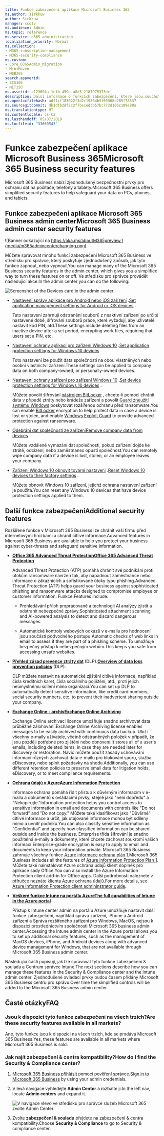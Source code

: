 ```yaml
---
title: Funkce zabezpečení aplikace Microsoft Business 365
ms.author: sirkkuw
author: Sirkkuw
manager: scotv
ms.audience: Admin
ms.topic: reference
ms.service: o365-administration
localization_priority: Normal
ms.collection:
- M365-subscription-management
- M365-security-compliance
ms.custom:
- Core_O365Admin_Migration
- MiniMaven
- MSB365
search.appverid:
- BCS160
- MET150
ms.assetid: c123694a-1efb-459e-a8d5-2187975373dc
description: Další informace o funkcích zabezpečení, které jsou součástí Microsoft 365 Business.
ms.openlocfilehash: adf1cf183022f3d2c19364b9f60868e285f78637
ms.sourcegitcommit: db1dfb2df2c2f7beced3b57bc772d106c189e88a
ms.translationtype: MT
ms.contentlocale: cs-CZ
ms.lasthandoff: 05/07/2019
ms.locfileid: "33660543"
---
```

# <a name="microsoft-365-business-security-features"></a><span data-ttu-id="5cc0a-103">Funkce zabezpečení aplikace Microsoft Business 365</span><span class="sxs-lookup"><span data-stu-id="5cc0a-103">Microsoft 365 Business security features</span></span>

<span data-ttu-id="5cc0a-104">Microsoft 365 Business nabízí zjednodušený bezpečnostní prvky pro ochranu dat na počítače, telefony a tablety.</span><span class="sxs-lookup"><span data-stu-id="5cc0a-104">Microsoft 365 Business offers simplified security features to help safeguard your data on PCs, phones, and tablets.</span></span>
    
## <a name="microsoft-365-business-admin-center-security-features"></a><span data-ttu-id="5cc0a-105">Funkce zabezpečení aplikace Microsoft 365 Business admin center</span><span class="sxs-lookup"><span data-stu-id="5cc0a-105">Microsoft 365 Business admin center security features</span></span>

![Banner odkazující na https://aka.ms/aboutM365preview.](media/m365admincenterchanging.png)

<span data-ttu-id="5cc0a-107">Můžete spravovat mnoho funkcí zabezpečení Microsoft 365 Business ve středisku pro správce, který poskytuje zjednodušený způsob, jak tyto funkce zapnout, nebo vypnout.</span><span class="sxs-lookup"><span data-stu-id="5cc0a-107">You can manage many of the Microsoft 365 Business security features in the admin center, which gives you a simplified way to turn these features on or off.</span></span> <span data-ttu-id="5cc0a-108">Ve středisku pro správce provádět následující akce:</span><span class="sxs-lookup"><span data-stu-id="5cc0a-108">In the admin center you can do the following:</span></span>
  
![Screenshot of the Devices card in the admin center](media/9982e784-dbf9-4a76-a159-bb3e2e5aa23f.png)
  
- <span data-ttu-id="5cc0a-110">[Nastavení správy aplikace pro Android nebo iOS zařízení](app-protection-settings-for-android-and-ios.md) .</span><span class="sxs-lookup"><span data-stu-id="5cc0a-110">[Set application management settings for Android or iOS devices](app-protection-settings-for-android-and-ios.md) .</span></span> 
    
    <span data-ttu-id="5cc0a-111">Tato nastavení zahrnují odstranění souborů z neaktivní zařízení po určité nastavené době, šifrování souborů práce, které vyžadují, aby uživatelé nastavit kód PIN, atd.</span><span class="sxs-lookup"><span data-stu-id="5cc0a-111">These settings include deleting files from an inactive device after a set period, encrypting work files, requiring that users set a PIN, etc.</span></span>
    
- <span data-ttu-id="5cc0a-112">[Nastavení ochrany aplikací pro zařízení Windows 10](protection-settings-for-windows-10-devices.md) .</span><span class="sxs-lookup"><span data-stu-id="5cc0a-112">[Set application protection settings for Windows 10 devices](protection-settings-for-windows-10-devices.md) .</span></span> 
    
    <span data-ttu-id="5cc0a-113">Toto nastavení lze použít data společnosti na obou vlastněných nebo osobní vlastnictví zařízení.</span><span class="sxs-lookup"><span data-stu-id="5cc0a-113">These settings can be applied to company data on both company-owned, or personally-owned devices.</span></span>
    
- <span data-ttu-id="5cc0a-114">[Nastavení ochrany zařízení pro zařízení Windows 10](protection-settings-for-windows-10-pcs.md) .</span><span class="sxs-lookup"><span data-stu-id="5cc0a-114">[Set device protection settings for Windows 10 devices](protection-settings-for-windows-10-pcs.md) .</span></span> 
    
    <span data-ttu-id="5cc0a-115">Můžete povolit šifrování [nástrojem BitLocker](https://go.microsoft.com/fwlink/p/?linkid=871405) , chcete-li pomoci chránit data v případě ztráty nebo krádeže zařízení a povolit [Guard zneužití systému Windows](https://go.microsoft.com/fwlink/p/?linkid=871404) poskytovat rozšířenou ochranu před ransomware.</span><span class="sxs-lookup"><span data-stu-id="5cc0a-115">You can enable [BitLocker](https://go.microsoft.com/fwlink/p/?linkid=871405) encryption to help protect data in case a device is lost or stolen, and enable [Windows Exploit Guard](https://go.microsoft.com/fwlink/p/?linkid=871404) to provide advanced protection against ransomware.</span></span> 
    
- [<span data-ttu-id="5cc0a-116">Odebrání dat společnosti ze zařízení</span><span class="sxs-lookup"><span data-stu-id="5cc0a-116">Remove company data from devices</span></span>](remove-company-data.md)
    
    <span data-ttu-id="5cc0a-117">Můžete vzdálené vymazání dat společnosti, pokud zařízení dojde ke ztrátě, odcizení, nebo zaměstnanec opustí společnost.</span><span class="sxs-lookup"><span data-stu-id="5cc0a-117">You can remotely wipe company data if a device is lost, stolen, or an employee leaves your company.</span></span>
    
- <span data-ttu-id="5cc0a-118">[Zařízení Windows 10 obnovit tovární nastavení](reset-devices-to-factory-settings.md) .</span><span class="sxs-lookup"><span data-stu-id="5cc0a-118">[Reset Windows 10 devices to their factory settings](reset-devices-to-factory-settings.md) .</span></span> 
    
    <span data-ttu-id="5cc0a-119">Můžete obnovit Windows 10 zařízení, jejichž ochrana nastavení zařízení je použita.</span><span class="sxs-lookup"><span data-stu-id="5cc0a-119">You can reset any Windows 10 devices that have device protection settings applied to them.</span></span>
    
## <a name="additional-security-features"></a><span data-ttu-id="5cc0a-120">Další funkce zabezpečení</span><span class="sxs-lookup"><span data-stu-id="5cc0a-120">Additional security features</span></span> 

<span data-ttu-id="5cc0a-121">Rozšířené funkce v Microsoft 365 Business lze chránit vaši firmu před internetovými hrozbami a chránit citlivé informace.</span><span class="sxs-lookup"><span data-stu-id="5cc0a-121">Advanced features in Microsoft 365 Business are available to help you protect your business against cyber-threats and safeguard sensitive information.</span></span>
  
- <span data-ttu-id="5cc0a-122">**[Office 365 Advanced Threat Protection](https://support.office.com/article/e100fe7c-f2a1-4b7d-9e08-622330b83653)**</span><span class="sxs-lookup"><span data-stu-id="5cc0a-122">**[Office 365 Advanced Threat Protection](https://support.office.com/article/e100fe7c-f2a1-4b7d-9e08-622330b83653)**</span></span>
    
    <span data-ttu-id="5cc0a-123">Advanced Threat Protection (ATP) pomáhá chránit své podnikání proti útokům ransomware navržen tak, aby napadnout zaměstnance nebo informace o zákaznících a sofistikované útoky typu phishing.</span><span class="sxs-lookup"><span data-stu-id="5cc0a-123">Advanced Threat Protection (ATP) helps guard your business against sophisticated phishing and ransomware attacks designed to compromise employee or customer information.</span></span> <span data-ttu-id="5cc0a-124">Funkce:</span><span class="sxs-lookup"><span data-stu-id="5cc0a-124">Features include:</span></span>
    
  - <span data-ttu-id="5cc0a-125">Prohledávání příloh propracované a technologii AI analýzy zjistit a odstranit nebezpečné zprávy.</span><span class="sxs-lookup"><span data-stu-id="5cc0a-125">Sophisticated attachment scanning and AI-powered analysis to detect and discard dangerous messages.</span></span>
    
  - <span data-ttu-id="5cc0a-126">Automatické kontroly webových odkazů v e-mailu pro hodnocení jsou součástí podvodného postupu.</span><span class="sxs-lookup"><span data-stu-id="5cc0a-126">Automatic checks of web links in email to assess if they are part of a phishing scheme.</span></span> <span data-ttu-id="5cc0a-127">To umožňuje bezpečný přístup k nebezpečným webům.</span><span class="sxs-lookup"><span data-stu-id="5cc0a-127">This keeps you safe from accessing unsafe websites.</span></span>
    
- <span data-ttu-id="5cc0a-128">**[Přehled zásad prevence ztráty dat](https://support.office.com/article/1966b2a7-d1e2-4d92-ab61-42efbb137f5e)** (DLP).</span><span class="sxs-lookup"><span data-stu-id="5cc0a-128">**[Overview of data loss prevention policies](https://support.office.com/article/1966b2a7-d1e2-4d92-ab61-42efbb137f5e)** (DLP).</span></span> 
    
    <span data-ttu-id="5cc0a-129">DLP můžete nastavit na automatické zjištění citlivé informace, například čísla kreditních karet, čísla sociálního pojištění, atd., proti jejich neúmyslnému sdílení mimo organizaci.</span><span class="sxs-lookup"><span data-stu-id="5cc0a-129">You can set up DLP to automatically detect sensitive information, like credit card numbers, social security numbers, etc. to prevent their inadvertent sharing outside your company.</span></span>
    
- <span data-ttu-id="5cc0a-130">**[Exchange Online - archiv](https://products.office.com/exchange/microsoft-exchange-online-archiving-email)**</span><span class="sxs-lookup"><span data-stu-id="5cc0a-130">**[Exchange Online Archiving](https://products.office.com/exchange/microsoft-exchange-online-archiving-email)**</span></span>
    
    <span data-ttu-id="5cc0a-131">Exchange Online archivaci licence umožňuje snadno archivovat data průběžné zálohování.</span><span class="sxs-lookup"><span data-stu-id="5cc0a-131">Exchange Online Archiving license enables messages to be easily archived with continuous data backup.</span></span> <span data-ttu-id="5cc0a-132">Uloží všechny e-maily uživatele, včetně odstraněných položek v případě, že jsou později potřebné pro zjištění nebo obnovení.</span><span class="sxs-lookup"><span data-stu-id="5cc0a-132">It stores all of a user's emails, including deleted items, in case they are needed later for discovery or restoration.</span></span> <span data-ttu-id="5cc0a-133">Navíc můžete použít zásady uchovávání informací různých zachovat data e-mailu pro blokování sporu, služba eDiscovery, nebo splnit požadavky na shodu.</span><span class="sxs-lookup"><span data-stu-id="5cc0a-133">Additionally, you can use different retention policies to preserve email data for litigation holds, eDiscovery, or to meet compliance requirements.</span></span>
    
- <span data-ttu-id="5cc0a-134">**[Ochrana údajů v Azure](https://go.microsoft.com/fwlink/p/?linkid=871406)**</span><span class="sxs-lookup"><span data-stu-id="5cc0a-134">**[Azure Information Protection](https://go.microsoft.com/fwlink/p/?linkid=871406)**</span></span>
    
    <span data-ttu-id="5cc0a-135">Informace ochrana pomáhá řídit přístup k důvěrným informacím v e-mailu a dokumentů s ovládacími prvky, stejně jako "není dopředu" a "Nekopírujte."</span><span class="sxs-lookup"><span data-stu-id="5cc0a-135">Information protection helps you control access to sensitive information in email and documents with controls like "Do not forward" and "Do not copy."</span></span> <span data-ttu-id="5cc0a-136">Můžete také klasifikovat jako "Důvěrné" citlivé informace a určit, jak utajované informace mohou být sdíleny mimo a uvnitř podniku.</span><span class="sxs-lookup"><span data-stu-id="5cc0a-136">You can also classify sensitive information as "Confidential" and specify how classified information can be shared outside and inside the business.</span></span> <span data-ttu-id="5cc0a-137">Enterprise třída šifrování je snadno použitelná e-maily a dokumenty, které chcete zachovat soukromí vašich informací.</span><span class="sxs-lookup"><span data-stu-id="5cc0a-137">Enterprise-grade encryption is easy to apply to email and documents to keep your information private.</span></span> <span data-ttu-id="5cc0a-138">Microsoft 365 Business zahrnuje všechny funkce [Azure informace ochrana plán 1](https://go.microsoft.com/fwlink/p/?linkid=871407).</span><span class="sxs-lookup"><span data-stu-id="5cc0a-138">Microsoft 365 Business includes all the features of [Azure Information Protection Plan 1](https://go.microsoft.com/fwlink/p/?linkid=871407).</span></span> <span data-ttu-id="5cc0a-139">Můžete také nainstalovat Azure ochrana údajů klient doplněk pro aplikace sady Office.</span><span class="sxs-lookup"><span data-stu-id="5cc0a-139">You can also install the Azure Information Protection client add-in for Office apps.</span></span> <span data-ttu-id="5cc0a-140">Další podrobnosti naleznete v [příručce neznáte klienta Azure ochrana údajů](https://docs.microsoft.com/azure/information-protection/rms-client/client-admin-guide).</span><span class="sxs-lookup"><span data-stu-id="5cc0a-140">For more details, see [Azure Information Protection client admininstrator guide](https://docs.microsoft.com/azure/information-protection/rms-client/client-admin-guide).</span></span>
    
- <span data-ttu-id="5cc0a-141">**[Veškeré funkce Intune na portálu Azure](https://go.microsoft.com/fwlink/p/?linkid=871403)**</span><span class="sxs-lookup"><span data-stu-id="5cc0a-141">**[The full capabilities of Intune in the Azure portal](https://go.microsoft.com/fwlink/p/?linkid=871403)**</span></span>
    
    <span data-ttu-id="5cc0a-142">Přístup k Intune center admin na portálu Azure umožňuje nastavit další funkce zabezpečení, například správu zařízení, iPhone a Android zařízení a Správa rozšířeného zařízení pro Windows, MacOS, nejsou k dispozici prostřednictvím společnosti Microsoft 365 business admin center.</span><span class="sxs-lookup"><span data-stu-id="5cc0a-142">Accessing the Intune admin center in the Azure portal allows you to set up additional security features, such as the management of MacOS devices, iPhone, and Android devices along with advanced device management for Windows, that are not available through Microsoft 365 Business admin center.</span></span>
    
<span data-ttu-id="5cc0a-143">Následující části popisují, jak lze spravovat tyto funkce zabezpečení &amp; souladu a Centrum správce Intune.</span><span class="sxs-lookup"><span data-stu-id="5cc0a-143">The next sections describe how you can manage these features in the Security &amp; Compliance center and the Intune admin center.</span></span> <span data-ttu-id="5cc0a-144">Zjednodušené ovládací prvky budou časem přidány Microsoft 365 Business centru pro správu.</span><span class="sxs-lookup"><span data-stu-id="5cc0a-144">Over time the simplified controls will be added to the Microsoft 365 Business admin center.</span></span>
  
    
## <a name="faq"></a><span data-ttu-id="5cc0a-145">Časté otázky</span><span class="sxs-lookup"><span data-stu-id="5cc0a-145">FAQ</span></span>

 ### <a name="are-these-security-features-available-in-all-markets"></a><span data-ttu-id="5cc0a-146">Jsou k dispozici tyto funkce zabezpečení na všech trzích?</span><span class="sxs-lookup"><span data-stu-id="5cc0a-146">Are these security features available in all markets?</span></span>
  
<span data-ttu-id="5cc0a-147">Ano, tyto funkce jsou k dispozici na všech trzích, kde se prodává Microsoft 365 Business.</span><span class="sxs-lookup"><span data-stu-id="5cc0a-147">Yes, these features are available in all markets where Microsoft 365 Business is sold.</span></span>
  
### <a name="how-do-i-find-the-security-amp-compliance-center"></a><span data-ttu-id="5cc0a-148">Jak najít zabezpečení &amp; centra kompatibility?</span><span class="sxs-lookup"><span data-stu-id="5cc0a-148">How do I find the Security &amp; Compliance center?</span></span>
  
1. <span data-ttu-id="5cc0a-149">[Microsoft 365 Business přihlásit](https://portal.microsoft.com/) pomocí pověření správce.</span><span class="sxs-lookup"><span data-stu-id="5cc0a-149">[Sign in to Microsoft 365 Business](https://portal.microsoft.com/) by using your admin credentials.</span></span> 
    
2. <span data-ttu-id="5cc0a-150">V levá navigace vyhledejte **Admin Center** a rozbalte ji.</span><span class="sxs-lookup"><span data-stu-id="5cc0a-150">In the left nav, locate **Admin centers** and expand it.</span></span> 
    
    ![V navigace vlevo ve středisku pro správce služeb Microsoft 365 zvolte Admin Center.](media/fa4484f8-c637-45fd-a7bd-bdb3abfd6c03.png)
  
3. <span data-ttu-id="5cc0a-152">Zvolte **zabezpečení &amp; souladu** přejdete na zabezpečení &amp; centra kompatibility.</span><span class="sxs-lookup"><span data-stu-id="5cc0a-152">Choose **Security &amp; Compliance** to go to Security &amp; compliance center.</span></span>